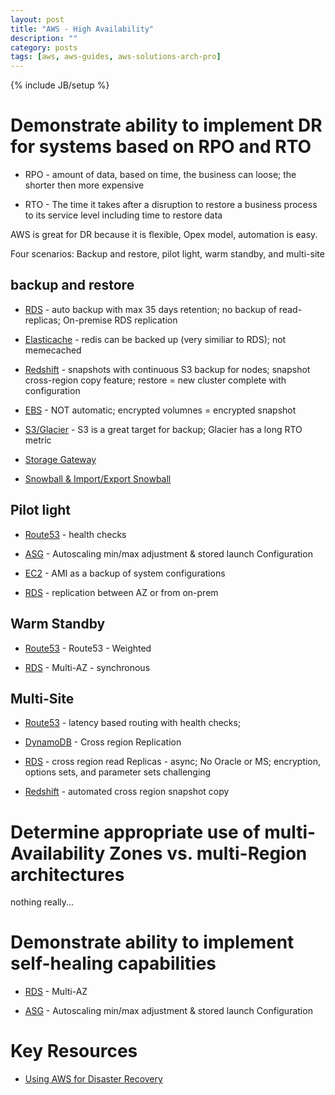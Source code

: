 ```yaml
---
layout: post
title: "AWS - High Availability"
description: ""
category: posts
tags: [aws, aws-guides, aws-solutions-arch-pro]
---
```

{% include JB/setup %}

# Demonstrate ability to implement DR for systems based on RPO and RTO
  
- RPO - amount of data, based on time, the business can loose; the shorter then more expensive 

- RTO - The time it takes after a disruption to restore a business process to its service level including time to restore data

AWS is great for DR because it is flexible, Opex model, automation is easy.

Four scenarios: Backup and restore, pilot light, warm standby, and multi-site

## backup and restore

- [RDS](/posts/aws-rds) - auto backup with max 35 days retention; no backup of read-replicas; On-premise RDS replication

- [Elasticache](/posts/aws-elasticache) - redis can be backed up (very similiar to RDS); not memecached

- [Redshift](/posts/aws-redshift) - snapshots with continuous S3 backup for nodes; snapshot cross-region copy feature; restore = new cluster complete with configuration

- [EBS](/posts/aws-elastic-block-storage) - NOT automatic; encrypted volumnes = encrypted snapshot

- [S3/Glacier](/posts/aws-s3) - S3 is a great target for backup; Glacier has a long RTO metric

- [Storage Gateway](/posts/aws-storage-gateway)

- [Snowball &amp; Import/Export Snowball](/posts/aws-snowball)

## Pilot light
    
- [Route53](/posts/route53) - health checks

- [ASG](/posts/aws-autoscaling) - Autoscaling min/max adjustment & stored launch Configuration

- [EC2](/posts/aws-ec2) - AMI as a backup of system configurations

- [RDS](/posts/rds) - replication between AZ or from on-prem

## Warm Standby

- [Route53](/posts/route53) - Route53 - Weighted

- [RDS](/posts/rds) - Multi-AZ - synchronous

## Multi-Site

- [Route53](/posts/route53) - latency based routing with health checks; 
    
- [DynamoDB](/posts/aws-dynamodb) - Cross region Replication

- [RDS](/posts/rds) - cross region read Replicas - async; No Oracle or MS; encryption, options sets, and parameter sets challenging

- [Redshift](/posts/redshift) - automated cross region snapshot copy

# Determine appropriate use of multi-Availability Zones vs. multi-Region architectures

nothing really...

# Demonstrate ability to implement self-healing capabilities

- [RDS](/posts/rds) - Multi-AZ

- [ASG](/posts/aws-autoscaling) - Autoscaling min/max adjustment & stored launch Configuration

# Key Resources

- [Using AWS for Disaster Recovery](http://d36cz9buwru1tt.cloudfront.net/AWS_Disaster_Recovery.pdf)